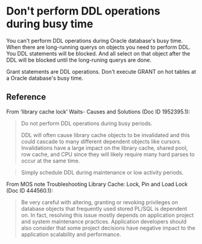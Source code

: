 # Don't perform DDL operations during busy time

You can't perform DDL operations during Oracle database's busy time.
When there are long-running querys on objects you need to perform
DDL. You DDL statements will be blocked.  And all select on that
object after the DDL will be blocked until the long-runing querys are
done.

Grant statements are DDL operations.  Don't execute GRANT on hot
tables at a Oracle database's busy time.

## Reference

From ‘library cache lock’ Waits- Causes and Solutions (Doc ID 1952395.1):

>Do not perform DDL operations during busy periods.
>
>DDL will often cause library cache objects to be invalidated and this
>could cascade to many different dependent objects like
>cursors. Invalidations have a large impact on the library cache,
>shared pool, row cache, and CPU since they will likely require many
>hard parses to occur at the same time.

>Simply schedule DDL during maintenance or low activity periods.

From MOS note Troubleshooting Library Cache: Lock, Pin and Load Lock
(Doc ID 444560.1):

>Be very careful with altering, granting or revoking privileges on
>database objects that frequently used stored PL/SQL is dependent
>on. In fact, resolving this issue mostly depends on application
>project and system maintenance practices. Application developers
>should also consider that some project decisions have negative impact
>to the application scalability and performance.
